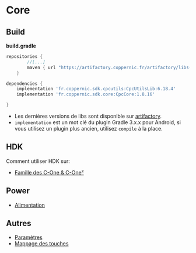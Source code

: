 Core
====

Build
-----

**build.gradle**

```groovy
repositories {
        //[...]
        maven { url "https://artifactory.coppernic.fr/artifactory/libs-release" }
    }
```

```groovy
dependencies {
    implementation 'fr.coppernic.sdk.cpcutils:CpcUtilsLib:6.18.4'
    implementation 'fr.coppernic.sdk.core:CpcCore:1.8.16'

}
```

 * Les dernières versions de libs sont disponible sur [artifactory](https://artifactory.coppernic.fr/artifactory/webapp/#/home).
 * `implementation` est un mot clé du plugin Gradle 3.x.x pour Android, si vous utilisez un plugin plus ancien, utilisez `compile` à la place.

HDK
---

Comment utiliser HDK sur:

 * [Famille des C-One & C-One²](/fr/core/hdk_cone.md)

Power
-----

 - [Alimentation](/fr/core/power.md)

Autres
------

 * [Paramètres](/fr/core/settings.md)
 * [Mappage des touches](/fr/core/mapping.md)
